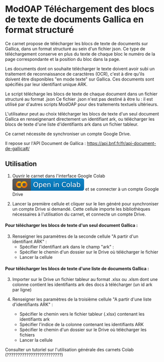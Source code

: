 # ModOAP Téléchargement des blocs de texte de documents Gallica en format structuré

Ce carnet propose de télécharger les blocs de texte de documents sur Gallica, dans un format structuré au sein d'un fichier json.
Ce type de téléchargement conserve en plus du texte de chaque bloc le numéro de la page correspondante et la position du bloc dans la page.

Les documents dont on souhaite télécharger le texte doivent avoir subi un traitement de reconnaissance de caractères (OCR), c'est à dire qu'ils doivent être disponibles "en mode texte" sur Gallica. 
Ces documents sont spécifiés par leur identifiant unique ARK.

Le script télécharge les blocs de texte de chaque document dans un fichier structuré au format .json Ce fichier .json n'est pas destiné à être lu : il est utilisé par d'autres scripts ModOAP pour des traitements textuels ultérieurs.

L'utilisateur peut au choix télécharger les blocs de texte d'un seul document Gallica en renseignenant directement un identifiant ark, ou télécharger les blocs de texte d'une liste d'identifiants ark dans un fichier tableur. 

Ce carnet nécessite de synchroniser un compte Google Drive.

Il repose sur l'API Document de Gallica : https://api.bnf.fr/fr/api-document-de-gallica#/


## Utilisation

1. Ouvrir le carnet dans l'interface Google Colab [![Open In Colab](colab.svg)](https://colab.research.google.com/github/paulbin501/t1/blob/main/t1.ipynb) et se connecter à un compte Google Drive

2. Lancer la première cellule et cliquer sur le lien généré pour synchroniser un compte Drive si demandé.
Cette cellule importe les bibliothèques nécessaires à l'utilisation du carnet, et connecte un compte Drive.

#### Pour télécharger les blocs de texte d'un seul document Gallica :

3. Renseigner les paramètres de la seconde cellule "A partir d'un identifiant ARK" :
	- Spécifier l'identifiant ark dans le champ "ark" :
	- Spécifier le chemin d'un dossier sur le Drive où télécharger le fichier
	- Lancer la cellule

#### Pour télécharger les blocs de texte d'une liste de documents Gallica :

3. Importer sur le Drive un fichier tableur au format .xlsx ou .xlsm dont une colonne contient les identifiants ark des docs à télécharger (un id ark par ligne)

4. Renseigner les paramètres de la troisième cellule "A partir d'une liste d'identifiants ARK" :
	- Spécifier le chemin vers le fichier tableur (.xlsx) contenant les identifiants ark
	- Spécifier l'indice de la colonne contenant les identifiants ARK 
	- Spécifier le chemin d'un dossier sur le Drive où télécharger les fichiers
	- Lancer la cellule

Consulter un tutoriel sur l'utilisation générale des carnets Colab (?????????????????????????)
